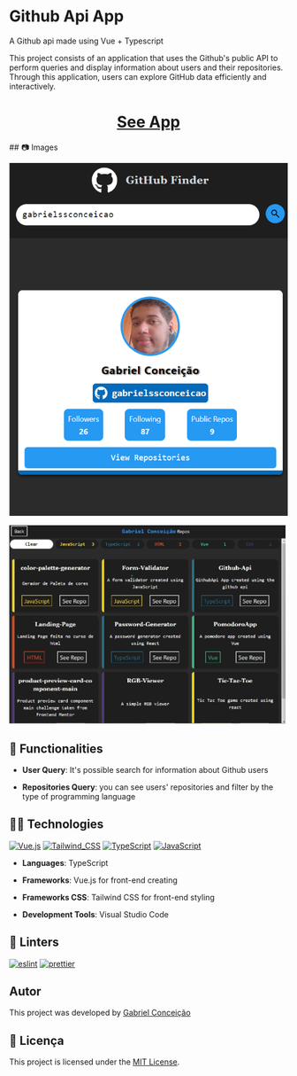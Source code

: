 # Github Api App

A Github api made using Vue + Typescript

This project consists of an application that uses the Github's public API to perform queries and display information about users and their repositories. Through this application, users can explore GitHub data efficiently and interactively.

<h1 style="text-align: center;"><a href="https://github-api-sable-nu.vercel.app/"  target="_blank" >See App</a></h1>
## 📷 Images

![Home Page](./screenshot/home.png)

<img src="./screenshot/reposPage.gif" width=500 alt="Repos Page"/>

## 🚀 Functionalities

- **User Query**: It's possible search for information about Github users

- **Repositories Query**: you can see users' repositories and filter by the type of programming language

## 👨‍💻 Technologies

[![Vue.js
](https://img.shields.io/badge/Vue.js-35495E?style=for-the-badge&logo=vue.js&logoColor=4FC08D)]()
[![Tailwind_CSS
](https://img.shields.io/badge/Tailwind_CSS-38B2AC?style=for-the-badge&logo=tailwind-css&logoColor=white)]()
[![TypeScript
](https://img.shields.io/badge/TypeScript-007ACC?style=for-the-badge&logo=typescript&logoColor=white)]()
[![JavaScript
](https://img.shields.io/badge/JavaScript-F7DF1E?style=for-the-badge&logo=javascript&logoColor=black)]()

- **Languages**: TypeScript

- **Frameworks**: Vue.js for front-end creating

- **Frameworks CSS**: Tailwind CSS for front-end styling

- **Development Tools**: Visual Studio Code

## 🧐 Linters

[![eslint
](https://img.shields.io/badge/eslint-3A33D1?style=for-the-badge&logo=eslint&logoColor=white)]()
[![prettier
](https://img.shields.io/badge/prettier-1A2C34?style=for-the-badge&logo=prettier&logoColor=F7BA3E)]()

## Autor

This project was developed by <a href="https://github.com/gabrielssconceicao" target="_blank">Gabriel Conceição</a>

## 📝 Licença

This project is licensed under the [MIT License](./LICENSE).
